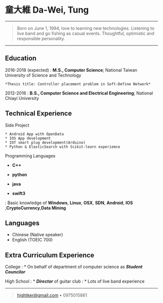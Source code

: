 童大維 Da-Wei, Tung
============

----

>  Born on June 1, 1994, love to learning new technologies.
>  Listening to live band and go fishing as casual events.
>  Thoughtful, optimistic and responsible personality.

----

Education
---------

2016-2018 (expected)
:   **M.S., Computer Science**; National Taiwan University of Science and Technology

    *Thesis title: Controller placement problem in Soft-Define Network*

2012-2016
:   **B.S., Computer Science and Electrical Engineering**; National Chiayi University

   



Technical Experience
--------------------

Side Project

    * Android App with OpenData 
    * IOS App development
    * IOT smart plug development(Arduino)
    * Python & ElasticSearch with Scikit-learn experiemce


Programming Languages
 * **C++**
 *  **python** 
 *  **java** 
 
 *  **swift3**

:   Basic knowledge of **Windows**, **Linux**, **OSX**, **SDN**, **Android**, **IOS** ,**CryptoCurrency**,**Data Mining**


Languages
----------------------------------------

* Chinese (Native speaker)
* English (TOEIC 700)


Extra Curriculum Experience
----------------------------------------
College
: * On behalf of department of computer science as 	***Student Councilor***

High School
: * ***Director*** of guitar club
: * Lots of live band experience


---


> <hightker@gmail.com> • 0975015861 
